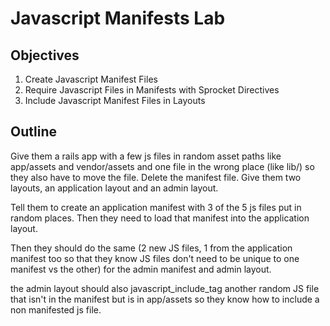 # Javascript Manifests Lab

## Objectives

1. Create Javascript Manifest Files
2. Require Javascript Files in Manifests with Sprocket Directives
3. Include Javascript Manifest Files in Layouts

## Outline

Give them a rails app with a few js files in random asset paths like app/assets and vendor/assets and one file in the wrong place (like lib/) so they also have to move the file. Delete the manifest file. Give them two layouts, an application layout and an admin layout.

Tell them to create an application manifest with 3 of the 5 js files put in random places. Then they need to load that manifest into the application layout.

Then they should do the same (2 new JS files, 1 from the application manifest too so that they know JS files don't need to be unique to one manifest vs the other) for the admin manifest and admin layout.

the admin layout should also javascript_include_tag another random JS file that isn't in the manifest but is in app/assets so they know how to include a non manifested js file.
